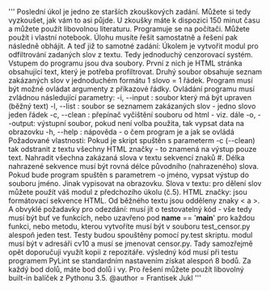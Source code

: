 '''
Poslední úkol je jedno ze starších zkouškových zadání. Můžete si tedy vyzkoušet,
 jak vám to asi půjde.
U zkoušky máte k dispozici 150 minut času a můžete použít libovolnou literaturu.
 Programuje se na počítači. Můžete použít i vlastní notebook.
Úlohu musíte řešit samostatně a řešení pak následně obhájit.
A teď již to samotné zadání:
Úkolem je vytvořit modul pro odfiltrování zadaných slov z textu. Tedy jednoduchý
 cenzorovací systém.
Vstupem do programu jsou dva soubory. První z nich je HTML stránka obsahující text,
 který je potřeba profiltrovat. Druhý soubor obsahuje seznam zakázaných slov v jednoduchém
 formátu 1 slovo = 1 řádek.
Program  musí být možné  ovládat argumenty z příkazové řádky.
Ovládání programu musí zvládnou následující parametry:
    -i, --input : soubor který má být upraven (běžný text)
    -l, --list : soubor se seznamem zakázaných slov - jedno slovo jeden řádek
    -c, --clean : přepínač vyčištění souboru od html - viz. dále
    -o, --output: výstupní soubor, pokud není volba použita, tak vypsat data na obrazovku
    -h, --help : nápověda - o čem program je a jak se ovládá
Požadované vlastnosti:
    Pokud je skript spuštěn s parameterm -c (--clean) tak odstranit z textu všechny HTML
     značky - to znamená na výstup pouze text.
    Nahradit všechna zakázaná slova v textu sekvencí znaků #. Délka nahrazené sekvence musí
     být rovná délce původního (nahrazeného) slova.
    Pokud bude program spuštěn s parametrem -o jméno, vypsat výstup do souboru jméno.
     Jinak vypisovat na obrazovku.
Slova v textu: pro dělení slov můžete použít váš modul z předchozího úkolu (č.5).
HTML značky: jsou formátovací sekvence HTML. Od běžného textu jsou odděleny znaky < a >.
A obvyklé požadavky pro odezdání:
    musí jít o testovatelný kód - vše tedy musí být buť ve funkcích, nebo uzavřeno
     pod __name__ == '__main__'
    pro každou funkci, nebo metodu, kterou vytvoříte musí být v souboru test_censor.py
     alespoň jeden test. Testy budou spouštěny pomocí py.test skriptu.
    modul musí být v adresáři cv10 a musí se jmenovat censor.py.  Tady samozřejmě opět
     doporučuji využít kopii z repozitáře.
    výsledný kód musí při testu programem PyLint se standardním nastavením získat
     alespoń 8 bodů. Za každý bod dolů, máte bod dolů i vy.
    Pro řešení můžete použít libovolný built-in balíček z Pythonu 3.5.
@author = Frantisek Jukl
'''